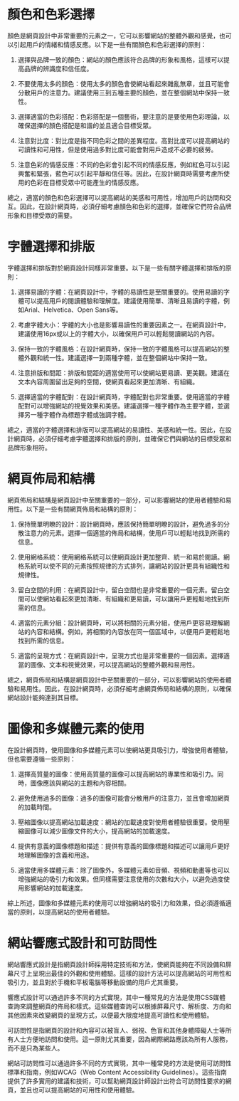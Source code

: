 # 顏色和色彩選擇

顏色是網頁設計中非常重要的元素之一，它可以影響網站的整體外觀和感覺，也可以引起用戶的情緒和情感反應。以下是一些有關顏色和色彩選擇的原則：

1. 選擇與品牌一致的顏色：網站的顏色應該符合品牌的形象和風格，這樣可以提高品牌的辨識度和信任度。

2. 不要使用太多的顏色：使用太多的顏色會使網站看起來雜亂無章，並且可能會分散用戶的注意力。建議使用三到五種主要的顏色，並在整個網站中保持一致性。

3. 選擇適當的色彩搭配：色彩搭配是一個藝術，要注意的是要使用色彩理論，以確保選擇的顏色搭配是和諧的並且適合目標受眾。

4. 注意對比度：對比度是指不同色彩之間的差異程度。高對比度可以提高網站的可讀性和可用性，但是使用過多對比度可能會對用戶造成不必要的疲勞。

5. 注意色彩的情感反應：不同的色彩會引起不同的情感反應，例如紅色可以引起興奮和緊張，藍色可以引起平靜和信任等。因此，在設計網頁時需要考慮所使用的色彩在目標受眾中可能產生的情感反應。

總之，適當的顏色和色彩選擇可以提高網站的美感和可用性，增加用戶的訪問和交互。因此，在設計網頁時，必須仔細考慮顏色和色彩的選擇，並確保它們符合品牌形象和目標受眾的需要。

# 字體選擇和排版

字體選擇和排版對於網頁設計同樣非常重要。以下是一些有關字體選擇和排版的原則：

1. 選擇易讀的字體：在網頁設計中，字體的易讀性是至關重要的。使用易讀的字體可以提高用戶的閱讀體驗和理解度。建議使用簡單、清晰且易讀的字體，例如Arial、Helvetica、Open Sans等。

2. 考慮字體大小：字體的大小也是影響易讀性的重要因素之一。在網頁設計中，建議使用16px或以上的字體大小，以確保用戶可以輕鬆閱讀網站的內容。

3. 保持一致的字體風格：在設計網頁時，保持一致的字體風格可以提高網站的整體外觀和統一性。建議選擇一到兩種字體，並在整個網站中保持一致。

4. 注意排版和間距：排版和間距的適當使用可以使網站更易讀、更美觀。建議在文本內容周圍留出足夠的空間，使網頁看起來更加清晰、有組織。

5. 選擇適當的字體配對：在設計網頁時，字體配對也非常重要。使用適當的字體配對可以增強網站的視覺效果和美感。建議選擇一種字體作為主要字體，並選擇另一種字體作為標題字體或強調字體。

總之，適當的字體選擇和排版可以提高網站的易讀性、美感和統一性。因此，在設計網頁時，必須仔細考慮字體選擇和排版的原則，並確保它們與網站的目標受眾和品牌形象相符。

# 網頁佈局和結構

網頁佈局和結構是網頁設計中至關重要的一部分，可以影響網站的使用者體驗和易用性。以下是一些有關網頁佈局和結構的原則：

1. 保持簡單明瞭的設計：設計網頁時，應該保持簡單明瞭的設計，避免過多的分散注意力的元素。選擇一個適當的佈局和結構，使用戶可以輕鬆地找到所需的信息。

2. 使用網格系統：使用網格系統可以使網頁設計更加整齊、統一和易於閱讀。網格系統可以使不同的元素按照規律的方式排列，讓網站的設計更具有組織性和規律性。

3. 留白空間的利用：在網頁設計中，留白空間也是非常重要的一個元素。留白空間可以使網站看起來更加清晰、有組織和更易讀，可以讓用戶更輕鬆地找到所需的信息。

4. 適當的元素分組：設計網頁時，可以將相關的元素分組，使用戶更容易理解網站的內容和結構。例如，將相關的內容放在同一個區域中，以便用戶更輕鬆地找到所需的信息。

5. 適當的呈現方式：在網頁設計中，呈現方式也是非常重要的一個因素。選擇適當的圖像、文本和視覺效果，可以提高網站的整體外觀和易用性。

總之，網頁佈局和結構是網頁設計中至關重要的一部分，可以影響網站的使用者體驗和易用性。因此，在設計網頁時，必須仔細考慮網頁佈局和結構的原則，以確保網站設計能夠達到其目標。

# 圖像和多媒體元素的使用

在設計網頁時，使用圖像和多媒體元素可以使網站更具吸引力，增強使用者體驗，但也需要遵循一些原則：

1. 選擇高質量的圖像：使用高質量的圖像可以提高網站的專業性和吸引力。同時，圖像應該與網站的主題和內容相關。

2. 避免使用過多的圖像：過多的圖像可能會分散用戶的注意力，並且會增加網頁的加載時間。

3. 壓縮圖像以提高網站加載速度：網站的加載速度對使用者體驗很重要。使用壓縮圖像可以減少圖像文件的大小，提高網站的加載速度。

4. 提供有意義的圖像標題和描述：提供有意義的圖像標題和描述可以讓用戶更好地理解圖像的含義和用途。

5. 適當使用多媒體元素：除了圖像外，多媒體元素如音頻、視頻和動畫等也可以增強網站的吸引力和效果。但同樣需要注意使用的次數和大小，以避免過度使用影響網站的加載速度。

綜上所述，圖像和多媒體元素的使用可以增強網站的吸引力和效果，但必須遵循適當的原則，以提高網站的使用者體驗。

# 網站響應式設計和可訪問性

網站響應式設計是指網頁設計師採用特定技術和方法，使網頁能夠在不同設備和屏幕尺寸上呈現出最佳的外觀和使用體驗。這樣的設計方法可以提高網站的可用性和吸引力，並且對於手機和平板電腦等移動設備的用戶尤其重要。

響應式設計可以通過許多不同的方式實現，其中一種常見的方法是使用CSS媒體查詢來調整網頁的佈局和樣式。這些媒體查詢可以根據屏幕尺寸、解析度、方向和其他因素來改變網頁的呈現方式，以便最大限度地提高可讀性和使用體驗。

可訪問性是指網頁的設計和內容可以被盲人、弱視、色盲和其他身體障礙人士等所有人士方便地訪問和使用。這一原則尤其重要，因為網際網路應該為所有人服務，而不是只為某些人。

網站可訪問性可以通過許多不同的方式實現，其中一種常見的方法是使用可訪問性標準和指南，例如WCAG（Web Content Accessibility Guidelines）。這些指南提供了許多實用的建議和技術，可以幫助網頁設計師設計出符合可訪問性要求的網頁，並且也可以提高網站的可用性和使用體驗。